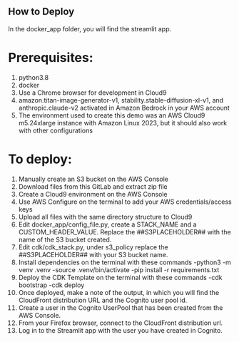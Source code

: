 ## How to Deploy

In the docker_app folder, you will find the streamlit app.

# Prerequisites:

1. python3.8
2. docker
3. Use a Chrome browser for development in Cloud9
4. amazon.titan-image-generator-v1, stability.stable-diffusion-xl-v1, and anthropic.claude-v2 activated in Amazon Bedrock in your AWS account
5. The environment used to create this demo was an AWS Cloud9 m5.24xlarge instance with Amazon Linux 2023, but it should also work with other configurations

# To deploy:

1. Manually create an S3 bucket on the AWS Console
2. Download files from this GitLab and extract zip file
3. Create a Cloud9 environment on the AWS Console
4. Use AWS Configure on the terminal to add your AWS credentials/access keys
5. Upload all files with the same directory structure to Cloud9
6. Edit docker_app/config_file.py, create a STACK_NAME and a CUSTOM_HEADER_VALUE. Replace the ##S3PLACEHOLDER## with the name of the S3 bucket created.
7. Edit cdk/cdk_stack.py, under s3_policy replace the ##S3PLACEHOLDER## with your S3 bucket name.
8. Install dependencies on the terminal with these commands
-python3 -m venv .venv
-source .venv/bin/activate
-pip install -r requirements.txt
10. Deploy the CDK Template on the terminal with these commands
  -cdk bootstrap
  -cdk deploy
11. Once deployed, make a note of the output, in which you will find the CloudFront distribution URL and the Cognito user pool id.
12. Create a user in the Cognito UserPool that has been created from the AWS Console.
13. From your Firefox browser, connect to the CloudFront distribution url.
14. Log in to the Streamlit app with the user you have created in Cognito.

